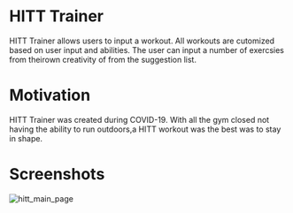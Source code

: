 # HITT Trainer

HITT Trainer allows users to input a workout. All workouts are cutomized based on user input and abilities. The user can input a number of exercsies from theirown creativity of from the suggestion list. 

# Motivation 
HITT Trainer was created during COVID-19. With all the gym closed not having the ability to run outdoors,a HITT workout was the best was to stay in shape. 

# Screenshots
![hitt_main_page](https://user-images.githubusercontent.com/38992646/77851988-2e192400-71aa-11ea-8e6c-bc01cba011bf.PNG)